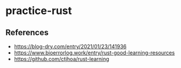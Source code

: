 # practice-rust

## References

- <https://blog-dry.com/entry/2021/01/23/141936>
- <https://www.bioerrorlog.work/entry/rust-good-learning-resources>
- <https://github.com/ctjhoa/rust-learning>

